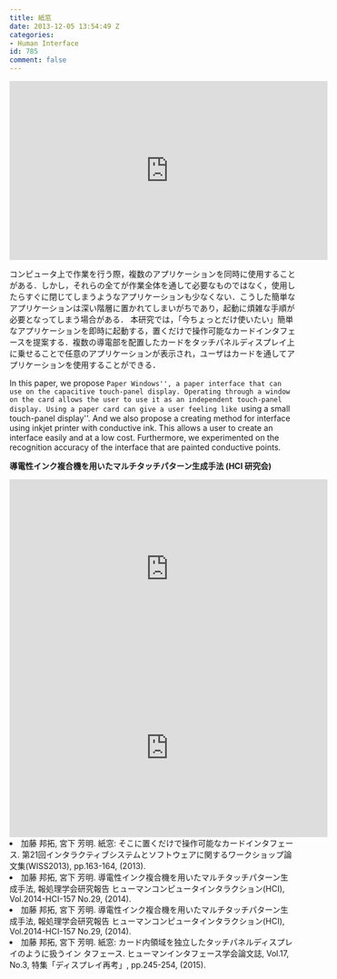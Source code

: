 ```yaml
---
title: 紙窓
date: 2013-12-05 13:54:49 Z
categories:
- Human Interface
id: 785
comment: false
---
```


<iframe width="560" height="315" src="https://www.youtube.com/embed/5kOsq-99qUk" frameborder="0" allowfullscreen></iframe>


コンピュータ上で作業を行う際，複数のアプリケーションを同時に使用することがある．しかし，それらの全てが作業全体を通して必要なものではなく，使用したらすぐに閉じてしまうようなアプリケーションも少なくない．こうした簡単なアプリケーションは深い階層に置かれてしまいがちであり，起動に煩雑な手順が必要となってしまう場合がある．
本研究では，「今ちょっとだけ使いたい」簡単なアプリケーションを即時に起動する，置くだけで操作可能なカードインタフェースを提案する．複数の導電部を配置したカードをタッチパネルディスプレイ上に乗せることで任意のアプリケーションが表示され，ユーザはカードを通してアプリケーションを使用することができる．

In this paper, we propose ``Paper Windows'', a paper interface that can use on the capacitive touch-panel display. Operating through a window on the card allows the user to use it as an independent touch-panel display. Using a paper card can give a user feeling like ``using a small touch-panel display''.  And we also propose a creating method for interface using inkjet printer with conductive ink. This allows a user to create an interface easily and at a low cost. Furthermore, we experimented on the recognition accuracy of the interface that are painted conductive points.

**導電性インク複合機を用いたマルチタッチパターン生成手法 (HCI 研究会)**

<iframe width="560" height="315" src="https://www.youtube.com/embed/nG6rgd1Dyvs" frameborder="0" allowfullscreen></iframe>



<iframe width="560" height="315" src="https://www.youtube.com/embed/SjwRp6EJvUQ" frameborder="0" allowfullscreen></iframe>



<ur>
<li>加藤 邦拓, 宮下 芳明. 紙窓: そこに置くだけで操作可能なカードインタフェース. 第21回インタラクティブシステムとソフトウェアに関するワークショップ論文集(WISS2013), pp.163-164, (2013).</li>
<li>加藤 邦拓, 宮下 芳明. 導電性インク複合機を用いたマルチタッチパターン生成手法, 報処理学会研究報告 ヒューマンコンピュータインタラクション(HCI), Vol.2014-HCI-157 No.29, (2014).</li>
<li>加藤 邦拓, 宮下 芳明. 導電性インク複合機を用いたマルチタッチパターン生成手法, 報処理学会研究報告 ヒューマンコンピュータインタラクション(HCI), Vol.2014-HCI-157 No.29, (2014).</li>
<li>加藤 邦拓, 宮下 芳明. 紙窓: カード内領域を独立したタッチパネルディスプレイのように扱うイン タフェース. ヒューマンインタフェース学会論文誌, Vol.17, No.3, 特集「ディスプレイ再考」, pp.245-254, (2015).</li>
</ur>
